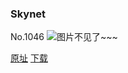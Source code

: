 ### Skynet
No.1046
![图片不见了~~~](https://imgs.xkcd.com/comics/skynet.png)

[原址](https://xkcd.com//1046) [下载](https://imgs.xkcd.com/comics/skynet.png)


